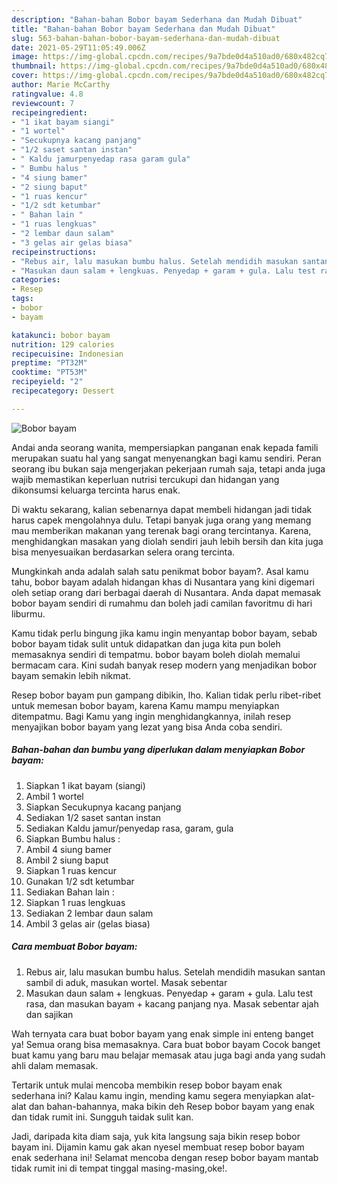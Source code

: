 ```yaml
---
description: "Bahan-bahan Bobor bayam Sederhana dan Mudah Dibuat"
title: "Bahan-bahan Bobor bayam Sederhana dan Mudah Dibuat"
slug: 563-bahan-bahan-bobor-bayam-sederhana-dan-mudah-dibuat
date: 2021-05-29T11:05:49.006Z
image: https://img-global.cpcdn.com/recipes/9a7bde0d4a510ad0/680x482cq70/bobor-bayam-foto-resep-utama.jpg
thumbnail: https://img-global.cpcdn.com/recipes/9a7bde0d4a510ad0/680x482cq70/bobor-bayam-foto-resep-utama.jpg
cover: https://img-global.cpcdn.com/recipes/9a7bde0d4a510ad0/680x482cq70/bobor-bayam-foto-resep-utama.jpg
author: Marie McCarthy
ratingvalue: 4.8
reviewcount: 7
recipeingredient:
- "1 ikat bayam siangi"
- "1 wortel"
- "Secukupnya kacang panjang"
- "1/2 saset santan instan"
- " Kaldu jamurpenyedap rasa garam gula"
- " Bumbu halus "
- "4 siung bamer"
- "2 siung baput"
- "1 ruas kencur"
- "1/2 sdt ketumbar"
- " Bahan lain "
- "1 ruas lengkuas"
- "2 lembar daun salam"
- "3 gelas air gelas biasa"
recipeinstructions:
- "Rebus air, lalu masukan bumbu halus. Setelah mendidih masukan santan sambil di aduk, masukan wortel. Masak sebentar"
- "Masukan daun salam + lengkuas. Penyedap + garam + gula. Lalu test rasa, dan masukan bayam + kacang panjang nya. Masak sebentar ajah dan sajikan"
categories:
- Resep
tags:
- bobor
- bayam

katakunci: bobor bayam 
nutrition: 129 calories
recipecuisine: Indonesian
preptime: "PT32M"
cooktime: "PT53M"
recipeyield: "2"
recipecategory: Dessert

---
```



![Bobor bayam](https://img-global.cpcdn.com/recipes/9a7bde0d4a510ad0/680x482cq70/bobor-bayam-foto-resep-utama.jpg)

Andai anda seorang wanita, mempersiapkan panganan enak kepada famili merupakan suatu hal yang sangat menyenangkan bagi kamu sendiri. Peran seorang ibu bukan saja mengerjakan pekerjaan rumah saja, tetapi anda juga wajib memastikan keperluan nutrisi tercukupi dan hidangan yang dikonsumsi keluarga tercinta harus enak.

Di waktu  sekarang, kalian sebenarnya dapat membeli hidangan jadi tidak harus capek mengolahnya dulu. Tetapi banyak juga orang yang memang mau memberikan makanan yang terenak bagi orang tercintanya. Karena, menghidangkan masakan yang diolah sendiri jauh lebih bersih dan kita juga bisa menyesuaikan berdasarkan selera orang tercinta. 



Mungkinkah anda adalah salah satu penikmat bobor bayam?. Asal kamu tahu, bobor bayam adalah hidangan khas di Nusantara yang kini digemari oleh setiap orang dari berbagai daerah di Nusantara. Anda dapat memasak bobor bayam sendiri di rumahmu dan boleh jadi camilan favoritmu di hari liburmu.

Kamu tidak perlu bingung jika kamu ingin menyantap bobor bayam, sebab bobor bayam tidak sulit untuk didapatkan dan juga kita pun boleh memasaknya sendiri di tempatmu. bobor bayam boleh diolah memalui bermacam cara. Kini sudah banyak resep modern yang menjadikan bobor bayam semakin lebih nikmat.

Resep bobor bayam pun gampang dibikin, lho. Kalian tidak perlu ribet-ribet untuk memesan bobor bayam, karena Kamu mampu menyiapkan ditempatmu. Bagi Kamu yang ingin menghidangkannya, inilah resep menyajikan bobor bayam yang lezat yang bisa Anda coba sendiri.

<!--inarticleads1-->

##### Bahan-bahan dan bumbu yang diperlukan dalam menyiapkan Bobor bayam:

1. Siapkan 1 ikat bayam (siangi)
1. Ambil 1 wortel
1. Siapkan Secukupnya kacang panjang
1. Sediakan 1/2 saset santan instan
1. Sediakan  Kaldu jamur/penyedap rasa, garam, gula
1. Siapkan  Bumbu halus :
1. Ambil 4 siung bamer
1. Ambil 2 siung baput
1. Siapkan 1 ruas kencur
1. Gunakan 1/2 sdt ketumbar
1. Sediakan  Bahan lain :
1. Siapkan 1 ruas lengkuas
1. Sediakan 2 lembar daun salam
1. Ambil 3 gelas air (gelas biasa)




<!--inarticleads2-->

##### Cara membuat Bobor bayam:

1. Rebus air, lalu masukan bumbu halus. Setelah mendidih masukan santan sambil di aduk, masukan wortel. Masak sebentar
1. Masukan daun salam + lengkuas. Penyedap + garam + gula. Lalu test rasa, dan masukan bayam + kacang panjang nya. Masak sebentar ajah dan sajikan




Wah ternyata cara buat bobor bayam yang enak simple ini enteng banget ya! Semua orang bisa memasaknya. Cara buat bobor bayam Cocok banget buat kamu yang baru mau belajar memasak atau juga bagi anda yang sudah ahli dalam memasak.

Tertarik untuk mulai mencoba membikin resep bobor bayam enak sederhana ini? Kalau kamu ingin, mending kamu segera menyiapkan alat-alat dan bahan-bahannya, maka bikin deh Resep bobor bayam yang enak dan tidak rumit ini. Sungguh taidak sulit kan. 

Jadi, daripada kita diam saja, yuk kita langsung saja bikin resep bobor bayam ini. Dijamin kamu gak akan nyesel membuat resep bobor bayam enak sederhana ini! Selamat mencoba dengan resep bobor bayam mantab tidak rumit ini di tempat tinggal masing-masing,oke!.

